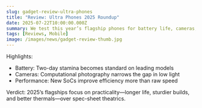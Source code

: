 ```yaml
---
slug: gadget-review-ultra-phones
title: "Review: Ultra Phones 2025 Roundup"
date: 2025-07-22T10:00:00.000Z
summary: We test this year’s flagship phones for battery life, cameras, performance, and durability.
tags: [Reviews, Mobile]
image: /images/news/gadget-review-thumb.jpg
---
```


Highlights:

- Battery: Two-day stamina becomes standard on leading models
- Cameras: Computational photography narrows the gap in low light
- Performance: New SoCs improve efficiency more than raw speed

Verdict: 2025’s flagships focus on practicality—longer life, sturdier builds, and better thermals—over spec-sheet theatrics.
